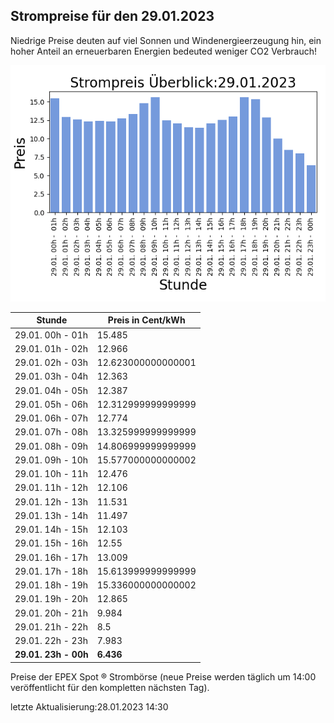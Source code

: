 
## Strompreise für den 29.01.2023

Niedrige Preise deuten auf viel Sonnen und Windenergieerzeugung hin, ein hoher Anteil an erneuerbaren Energien bedeuted weniger CO2 Verbrauch!

![Strompreis übersicht](imgs/strompreis_uebersicht.png)

| Stunde | Preis in Cent/kWh |
|---|---|
| 29.01. 00h -  01h | 15.485 | 
| 29.01. 01h -  02h | 12.966 | 
| 29.01. 02h -  03h | 12.623000000000001 | 
| 29.01. 03h -  04h | 12.363 | 
| 29.01. 04h -  05h | 12.387 | 
| 29.01. 05h -  06h | 12.312999999999999 | 
| 29.01. 06h -  07h | 12.774 | 
| 29.01. 07h -  08h | 13.325999999999999 | 
| 29.01. 08h -  09h | 14.806999999999999 | 
| 29.01. 09h -  10h | 15.577000000000002 | 
| 29.01. 10h -  11h | 12.476 | 
| 29.01. 11h -  12h | 12.106 | 
| 29.01. 12h -  13h | 11.531 | 
| 29.01. 13h -  14h | 11.497 | 
| 29.01. 14h -  15h | 12.103 | 
| 29.01. 15h -  16h | 12.55 | 
| 29.01. 16h -  17h | 13.009 | 
| 29.01. 17h -  18h | 15.613999999999999 | 
| 29.01. 18h -  19h | 15.336000000000002 | 
| 29.01. 19h -  20h | 12.865 | 
| 29.01. 20h -  21h | 9.984 | 
| 29.01. 21h -  22h | 8.5 | 
| 29.01. 22h -  23h | 7.983 | 
| **29.01. 23h -  00h** | **6.436** | 

Preise der EPEX Spot ® Strombörse (neue Preise werden täglich um 14:00 veröffentlicht für den kompletten nächsten Tag).

letzte Aktualisierung:28.01.2023 14:30